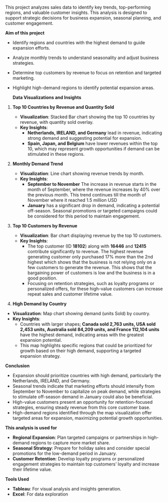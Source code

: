 This project analyzes sales data to identify key trends, top-performing regions, and valuable customer insights. This analysis is designed to support strategic decisions for business expansion, seasonal planning, and customer engagement.

**Aim of this project**
- Identify regions and countries with the highest demand to guide expansion efforts.
- Analyze monthly trends to understand seasonality and adjust business strategies.
- Determine top customers by revenue to focus on retention and targeted marketing.
- Highlight high-demand regions to identify potential expansion areas.

  **Data Visualizations and Insights**

1. **Top 10 Countries by Revenue and Quantity Sold**
   - **Visualization**: Stacked Bar chart showing the top 10 countries by revenue, with quantity sold overlay.
   - **Key Insights**:
     - **Netherlands, IRELAND, and Germany** lead in revenue, indicating strong demand and suggesting potential for expansion.
     - **Spain, Japan, and Belgium** have lower revenues within the top 10, which may represent growth opportunities if demand can be stimulated in these regions.

2. **Monthly Demand Trend**
   - **Visualization**: Line chart showing revenue trends by month.
   - **Key Insights**:
     - **September to November** The increase in revenue starts in the month of September, where the revenue increases by 40% over the
previous month. This trend continues till the month of November where it reached 1.5 million USD
     - **January** has a significant drop in demand, indicating a potential off-season. Seasonal promotions or targeted campaigns could be considered for this period to maintain engagement.

3. **Top 10 Customers by Revenue**
   - **Visualization**: Bar chart displaying revenue by the top 10 customers.
   - **Key Insights**:
     - The top customer (ID **18102**) along with **16446** and **12415** contribute significantly to revenue. The highest revenue generating customer only purchased 17% more than the 2nd highest which shows that the business is not relying only on a few customers
to generate the revenue. This shows that the bargaining power of customers is low and the business is in a good position.
     - Focusing on retention strategies, such as loyalty programs or personalized offers, for these high-value customers can increase repeat sales and customer lifetime value.

 4. **High Demand by Country**
   - **Visualization**: Map chart showing demand (units Sold) by country.
   - **Key Insights**:
     - Countries with larger shapes; **Canada sold 2,763 units, USA sold 2,453 units, Australia sold 84,209 units, and France 112,104 units** have the highest demand, indicating areas with the greatest expansion potential.
     - This map highlights specific regions that could be prioritized for growth based on their high demand, supporting a targeted expansion strategy.

 **Conclusion**

- Expansion should prioritize countries with high demand, particularly the Netherlands, IRELAND, and Germany.
- Seasonal trends indicate that marketing efforts should intensify from September to November to capitalize on peak demand, while strategies to stimulate off-season demand in January could also be beneficial.
- High-value customers present an opportunity for retention-focused strategies, ensuring steady revenue from this core customer base.
- High-demand regions identified through the map visualization offer targeted areas for expansion, maximizing potential growth opportunities.

 **This analysis is used for**
- **Regional Expansion**: Plan targeted campaigns or partnerships in high-demand regions to capture more market share.
- **Seasonal Strategy**: Prepare for holiday sales and consider special promotions for the low-demand period in January.
- **Customer Retention**: Develop loyalty programs or personalized engagement strategies to maintain top customers’ loyalty and increase their lifetime value.

 **Tools Used**
- **Tableau**: For visual analysis and insights generation.
- **Excel**: For data exploration 

